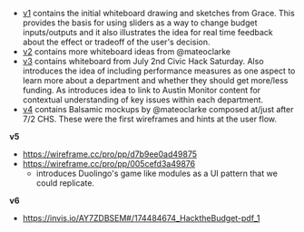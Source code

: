 - [v1](./v1) contains the initial whiteboard drawing and sketches from Grace. This provides the basis for using sliders as a way to change budget inputs/outputs and it also illustrates the idea for real time feedback about the effect or tradeoff of the user's decision.
- [v2](./v2) contains more whiteboard ideas from @mateoclarke
- [v3](./v3) contains whiteboard from July 2nd Civic Hack Saturday. Also introduces the idea of including performance measures as one aspect to learn more about a department and whether they should get more/less funding. As introduces idea to link to Austin Monitor content for contextual understanding of key issues within each department.
- [v4](./v4) contains Balsamic mockups by @mateoclarke composed at/just after 7/2 CHS. These were the first wireframes and hints at the user flow.

**v5**

- https://wireframe.cc/pro/pp/d7b9ee0ad49875
- https://wireframe.cc/pro/pp/005cefd3a49876
	- introduces Duolingo's game like modules as a UI pattern that we could replicate.

**v6**

- https://invis.io/AY7ZDBSEM#/174484674_HacktheBudget-pdf_1


